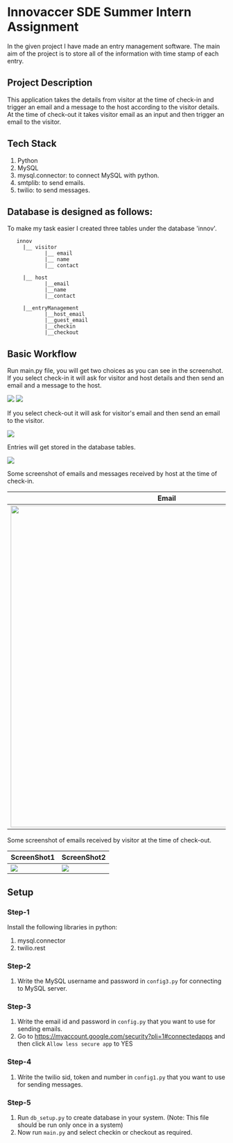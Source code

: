 # Innovaccer SDE Summer Intern Assignment

In the given project I have made an entry management software.
The main aim of the project is to store all of the information with time stamp of each entry.

## Project Description

This application takes the details from visitor at the time of check-in and trigger an email and a message to the host according to the visitor details. At the time of check-out it takes visitor email as an input and then trigger an email to the visitor. 

## Tech Stack

1. Python
2. MySQL
3. mysql.connector: to connect MySQL with python.
4. smtplib: to send emails.
5. twilio: to send messages.

## Database is designed as follows:

To make my task easier I created three tables under the database 'innov'.
``` 
   innov
     |__ visitor
            |__ email
            |__ name
            |__ contact
            
     |__ host
            |__email
            |__name
            |__contact
            
     |__entryManagement
            |__host_email
            |__guest_email
            |__checkin
            |__checkout
  ```


## Basic Workflow

Run main.py file, you will get two choices as you can see in the screenshot.
If you select check-in it will ask for visitor and host details and then send an email and a message to the host.

![](https://github.com/akshat220/Innovaccer/blob/master/checkint1.png) 
![](https://github.com/akshat220/Innovaccer/blob/master/checkint2.png)


If you select check-out it will ask for visitor's email and then send an email to the visitor.

![](https://github.com/akshat220/Innovaccer/blob/master/checkout_terminal.png)


Entries will get stored in the database tables.

![](https://github.com/akshat220/Innovaccer/blob/master/database.png)


Some screenshot of emails and messages received by host at the time of check-in.

Email | Message
------------ | -------------
<img src="https://github.com/akshat220/Innovaccer/blob/master/sent_to_host.png" width="720" height="740"> | ![](https://github.com/akshat220/Innovaccer/blob/master/msg_sent_to_host.jpg)



Some screenshot of emails received by visitor at the time of check-out.

ScreenShot1 | ScreenShot2
------------ | -------------
![](https://github.com/akshat220/Innovaccer/blob/master/byvisitor1.jpg) | ![](https://github.com/akshat220/Innovaccer/blob/master/byvisitor2.jpg)


## Setup

### Step-1

Install the following libraries in python:
1. mysql.connector
2. twilio.rest

### Step-2

1. Write the MySQL username and password in ```config3.py``` for connecting to MySQL server.

### Step-3

1. Write the email id and password in ```config.py``` that you want to use for sending emails.
2. Go to https://myaccount.google.com/security?pli=1#connectedapps and then click ```Allow less secure app``` to YES

### Step-4

1. Write the twilio sid, token and number in ```config1.py``` that you want to use for sending messages.

### Step-5

1. Run ```db_setup.py``` to create database in your system. (Note: This file should be run only once in a system)
2. Now run ```main.py``` and select checkin or checkout as required.


